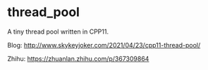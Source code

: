 # thread_pool
A tiny thread pool written in CPP11.

Blog: http://www.skykeyjoker.com/2021/04/23/cpp11-thread-pool/

Zhihu: https://zhuanlan.zhihu.com/p/367309864